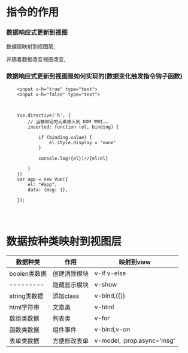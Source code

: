 

# 指令的作用

### 数据响应式更新到视图

数据层映射到视图层,

并随着数据改变视图改变,


### 数据响应式更新到视图是如何实现的(数据变化触发指令钩子函数)


```
    <input v-h="true" type="text">
    <input v-h="false" type="text">



    Vue.directive('h', {
        // 当被绑定的元素插入到 DOM 中时……
        inserted: function (el, binding) {

            if (binding.value) {
                el.style.display = 'none'
            }

            console.log({el})//{el:el}

        }
    })
    var app = new Vue({
        el: "#app",
        data: {msg: 1},

    });




```





# 数据按种类映射到视图层

数据种类	           	     |  作用           |映射到view        
-----------------------------|------------------|---------
boolen类数据                 |创建消除模块          |v-if v-else            
---------                  |隐藏显示模块         |v-show           
string类数据                 |添加class           |v-bind,{{}}             
html字符串                   |文章类              | v-html         
数组类数据                    |列表类              | v-for   
函数类数据                    |组件事件              | v-bind,v-on    
表单类数据                    |方便修改表单          | v-model, :prop.async='msg'              
           





